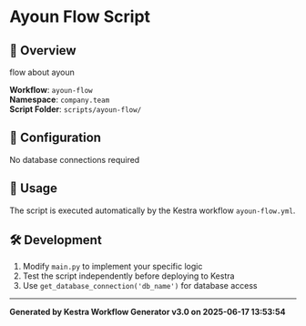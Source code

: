 # Ayoun Flow Script

## 📝 Overview
flow about ayoun

**Workflow**: `ayoun-flow`  
**Namespace**: `company.team`  
**Script Folder**: `scripts/ayoun-flow/`  


## 🔧 Configuration
No database connections required

## 🚀 Usage
The script is executed automatically by the Kestra workflow `ayoun-flow.yml`.

## 🛠️ Development
1. Modify `main.py` to implement your specific logic
2. Test the script independently before deploying to Kestra
3. Use `get_database_connection('db_name')` for database access

---

**Generated by Kestra Workflow Generator v3.0 on 2025-06-17 13:53:54**
